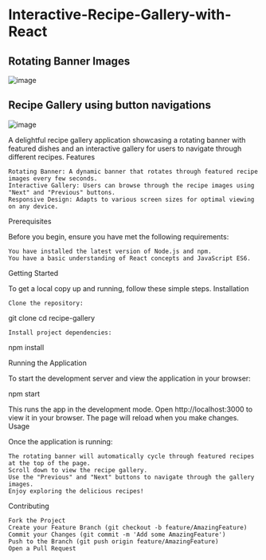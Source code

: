 # Interactive-Recipe-Gallery-with-React
## Rotating Banner Images
![image](https://github.com/gitbiruk2010/Interactive-Recipe-Gallery-with-React/assets/103274295/619e242c-f9ce-44e1-a252-04c310f17b24)
## Recipe Gallery using button navigations
![image](https://github.com/gitbiruk2010/Interactive-Recipe-Gallery-with-React/assets/103274295/5c293cff-c7ec-4ecf-be9b-658474ed2f03)


A delightful recipe gallery application showcasing a rotating banner with featured dishes and an interactive gallery for users to navigate through different recipes.
Features

    Rotating Banner: A dynamic banner that rotates through featured recipe images every few seconds.
    Interactive Gallery: Users can browse through the recipe images using "Next" and "Previous" buttons.
    Responsive Design: Adapts to various screen sizes for optimal viewing on any device.

Prerequisites

Before you begin, ensure you have met the following requirements:

    You have installed the latest version of Node.js and npm.
    You have a basic understanding of React concepts and JavaScript ES6.

Getting Started

To get a local copy up and running, follow these simple steps.
Installation

    Clone the repository:

git clone 
cd recipe-gallery

    Install project dependencies:

npm install

Running the Application

To start the development server and view the application in your browser:

npm start

This runs the app in the development mode. Open http://localhost:3000 to view it in your browser. The page will reload when you make changes.
Usage

Once the application is running:

    The rotating banner will automatically cycle through featured recipes at the top of the page.
    Scroll down to view the recipe gallery.
    Use the "Previous" and "Next" buttons to navigate through the gallery images.
    Enjoy exploring the delicious recipes!

Contributing

    Fork the Project
    Create your Feature Branch (git checkout -b feature/AmazingFeature)
    Commit your Changes (git commit -m 'Add some AmazingFeature')
    Push to the Branch (git push origin feature/AmazingFeature)
    Open a Pull Request
